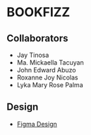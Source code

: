 # BOOKFIZZ

## Collaborators
- Jay Tinosa
- Ma. Mickaella Tacuyan
- John Edward Abuzo
- Roxanne Joy Nicolas
- Lyka Mary Rose Palma

## Design
- [Figma Design](https://www.figma.com/design/L1mUtTQCWX4YnnSMnnwwo8/BOOKFIZZ?node-id=0-1&t=pbOfvd4hvR64DKfL-1)
